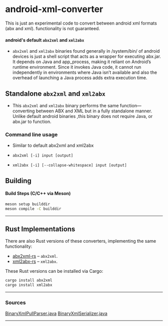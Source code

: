 # android-xml-converter
This is just an experimental code to convert between android xml formats (abx and xml). functionality is not guaranteed.

#### android's default `abx2xml` and `xml2abx`

- `abx2xml` and `xml2abx` binaries found generally in /system/bin/ of android devices is just a shell script that acts as a wrapper for executing abx.jar. It depends on Java and app_process, making it reliant on Android’s runtime environment. Since it invokes Java code, it cannot run independently in environments where Java isn’t available and also the overhead of launching a Java process adds extra execution time.

## Standalone `abx2xml` and `xml2abx`
- This  `abx2xml` and `xml2abx` binary performs the same function—converting between ABX and XML but in a fully standalone manner. Unlike default android binaries ,this binary does not require Java, or abx.jar to function.  


### Command line usage

- Similar to default abx2xml and xml2abx

- `abx2xml [-i] input [output]`

- `xml2abx [-i] [--collapse-whitespace] input [output]`


## Building

#### Build Steps (C/C++ via Meson)

```bash
meson setup builddir
meson compile -C builddir
```
---

## Rust Implementations

There are also Rust versions of these converters, implementing the same functionality:

- [abx2xml-rs](https://github.com/rhythmcache/abx2xml-rs) – `abx2xml`.
- [xml2abx-rs](https://github.com/rhythmcache/xml2abx-rs) – `xml2abx`.

These Rust versions can be installed via Cargo:

```bash
cargo install abx2xml
cargo install xml2abx
```
---

### Sources
[BinaryXmlPullParser.java](https://cs.android.com/android/platform/superproject/main/+/main:/frameworks/libs/modules-utils/java/com/android/modules/utils/BinaryXmlPullParser.java)
[BinaryXmlSerializer.java](https://cs.android.com/android/platform/superproject/main/+/main:/frameworks/libs/modules-utils/java/com/android/modules/utils/BinaryXmlSerializer.java)

---

